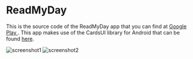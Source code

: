 ReadMyDay
=========
This is the source code of the ReadMyDay app that you can find at [Google Play ](https://play.google.com/store/apps/details?id=com.caracocha.readmyday). This app makes use of the CardsUI library for Android that can be found [here](https://github.com/Androguide/cardsui-for-android/wiki).

![screenshot1](https://lh5.ggpht.com/SgihfgJS_A65qx3vL7RpBdPu8BQNgfY13DPMwweHo-RDHUc3KlE12lPBKzZcutIQ7A=h900-rw)
![screenshot2](https://lh3.ggpht.com/H18dLTZ346stRM2r5KQzy0NkheZNBwlMZxq5l2K6O_MQU2T6aeeFVYSv37peIWcHjbLy=h900-rw)
